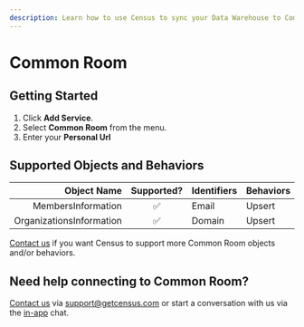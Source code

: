 ```yaml
---
description: Learn how to use Census to sync your Data Warehouse to Common Room.
---
```


# Common Room

## Getting Started

1. Click **Add Service**.
2. Select **Common Room** from the menu.
3. Enter your **Personal Url**

## Supported Objects and Behaviors

| **Object Name** | **Supported?** | **Identifiers**  | **Behaviors** |
| --------------: | :------------: | ---------------- | --------------|
| MembersInformation | ✅ | Email | Upsert |
| OrganizationsInformation | ✅ | Domain | Upsert |

[Contact us](mailto:support@getcensus.com) if you want Census to support more Common Room objects and/or behaviors.

## Need help connecting to Common Room?

[Contact us](mailto:support@getcensus.com) via support@getcensus.com or start a conversation with us via the [in-app](https://app.getcensus.com) chat.
